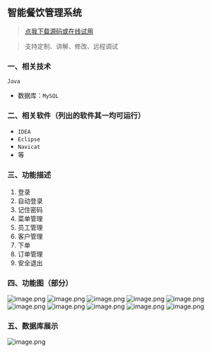 ## 智能餐饮管理系统

> [点我下载源码或在线试用](https://www.notmaker.com/detail/abd233ac93b5449096bf9cdd58aeaeeb/ghbnew) 

> 支持定制、讲解、修改、远程调试

### 一、相关技术
`Java`
- 数据库：`MySQL`

### 二、相关软件（列出的软件其一均可运行）
- `IDEA`
- `Eclipse`
- `Navicat`
- 等

### 三、功能描述
1. 登录
2. 自动登录
3. 记住密码
4. 菜单管理
5. 员工管理
6. 客户管理
7. 下单
8. 订单管理
9. 安全退出

### 四、功能图（部分）
![image.png](https://store.ptcc9.top/notmaker/user_upload/ba15bc64d0b24c178659372c9c4386bd/2024-02-29%2015:24:57_image.png)
![image.png](https://store.ptcc9.top/notmaker/user_upload/ba15bc64d0b24c178659372c9c4386bd/2024-02-29%2015:25:12_image.png)
![image.png](https://store.ptcc9.top/notmaker/user_upload/ba15bc64d0b24c178659372c9c4386bd/2024-02-29%2015:25:21_image.png)
![image.png](https://store.ptcc9.top/notmaker/user_upload/ba15bc64d0b24c178659372c9c4386bd/2024-02-29%2015:25:26_image.png)
![image.png](https://store.ptcc9.top/notmaker/user_upload/ba15bc64d0b24c178659372c9c4386bd/2024-02-29%2015:25:53_image.png)
![image.png](https://store.ptcc9.top/notmaker/user_upload/ba15bc64d0b24c178659372c9c4386bd/2024-02-29%2015:25:58_image.png)
![image.png](https://store.ptcc9.top/notmaker/user_upload/ba15bc64d0b24c178659372c9c4386bd/2024-02-29%2015:26:03_image.png)
![image.png](https://store.ptcc9.top/notmaker/user_upload/ba15bc64d0b24c178659372c9c4386bd/2024-02-29%2015:26:09_image.png)
![image.png](https://store.ptcc9.top/notmaker/user_upload/ba15bc64d0b24c178659372c9c4386bd/2024-02-29%2015:26:15_image.png)
![image.png](https://store.ptcc9.top/notmaker/user_upload/ba15bc64d0b24c178659372c9c4386bd/2024-02-29%2015:26:21_image.png)
### 五、数据库展示
![image.png](https://store.ptcc9.top/notmaker/user_upload/ba15bc64d0b24c178659372c9c4386bd/2024-02-29%2015:26:28_image.png)
